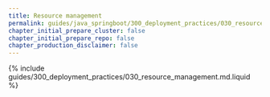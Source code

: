```yaml
---
title: Resource management
permalink: guides/java_springboot/300_deployment_practices/030_resource_management.html
chapter_initial_prepare_cluster: false
chapter_initial_prepare_repo: false
chapter_production_disclaimer: false
---
```


{% include guides/300_deployment_practices/030_resource_management.md.liquid %}
